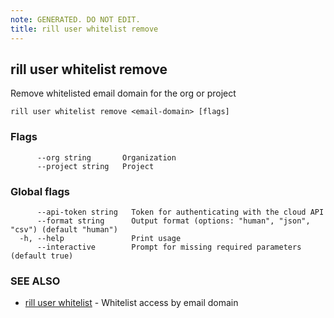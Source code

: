 ```yaml
---
note: GENERATED. DO NOT EDIT.
title: rill user whitelist remove
---
```

## rill user whitelist remove

Remove whitelisted email domain for the org or project

```
rill user whitelist remove <email-domain> [flags]
```

### Flags

```
      --org string       Organization
      --project string   Project
```

### Global flags

```
      --api-token string   Token for authenticating with the cloud API
      --format string      Output format (options: "human", "json", "csv") (default "human")
  -h, --help               Print usage
      --interactive        Prompt for missing required parameters (default true)
```

### SEE ALSO

* [rill user whitelist](whitelist.md)	 - Whitelist access by email domain

